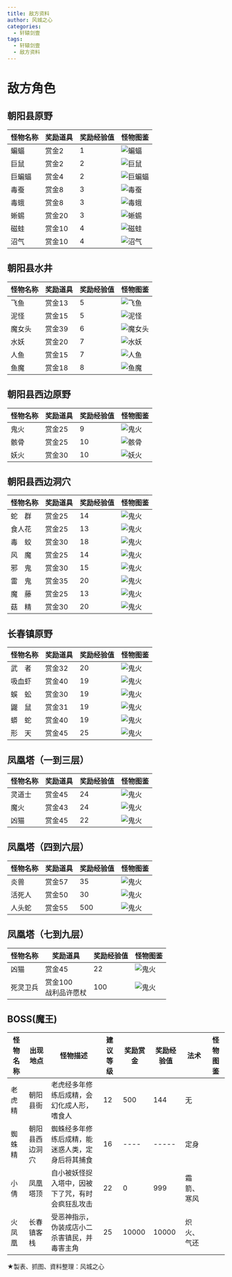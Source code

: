 ```yaml
---
title: 敌方资料
author: 风城之心
categories:
  - 轩辕剑壹
tags:
  - 轩辕剑壹
  - 敌方资料
---
```


# 敌方角色

## 朝阳县原野
| 怪物名称 | 奖励道具    |奖励经验值   |怪物图鉴 |
| ---- | ---- |----|----|
|蝙蝠	|赏金2   |1	  | ![蝙蝠](../../../public/img/games/swd1/swdmon01.jpg)  |
|巨鼠	|赏金2   |2	  | ![巨鼠](../../../public/img/games/swd1/swdmon02.jpg)  |
|巨蝙蝠  |赏金4   |2   | ![巨蝙蝠](../../../public/img/games/swd1/swdmon03.jpg)  |
|毒蚕	|赏金8   |3   |  ![毒蚕](../../../public/img/games/swd1/swdmon04.jpg) |
|毒蛾	|赏金8   |3   | ![毒蛾](../../../public/img/games/swd1/swdmon05.jpg)  |
|蜥蜴	|赏金20  |3   | ![蜥蜴](../../../public/img/games/swd1/swdmon06.jpg)  |
|磁蛙	|赏金10  |4   | ![磁蛙](../../../public/img/games/swd1/swdmon07.jpg)  |
|沼气	|赏金10  |4   | ![沼气](../../../public/img/games/swd1/swdmon08.jpg)  |


## 朝阳县水井
| 怪物名称 | 奖励道具    |奖励经验值   |怪物图鉴 |
| ---- | ---- |----|----|
|飞鱼|赏金13|5|![飞鱼](../../../public/img/games/swd1/swdmon09.jpg)  |
|泥怪|赏金15|5| ![泥怪](../../../public/img/games/swd1/swdmon10.jpg) |
|魔女头|赏金39|6|![魔女头](../../../public/img/games/swd1/swdmon11.jpg)  |
|水妖|赏金20|7|![水妖](../../../public/img/games/swd1/swdmon12.jpg)  |
|人鱼|赏金15|7| ![人鱼](../../../public/img/games/swd1/swdmon13.jpg) |
|鱼魔|赏金18|8| ![鱼魔](../../../public/img/games/swd1/swdmon14.jpg) |

## 朝阳县西边原野
| 怪物名称 | 奖励道具    |奖励经验值   |怪物图鉴 |
| ---- | ---- |----|----|
|鬼火|赏金25|	9|![鬼火](../../../public/img/games/swd1/swdmon15.jpg) |
|骸骨|赏金25|	10|![骸骨](../../../public/img/games/swd1/swdmon16.jpg) |
|妖火|赏金30|	10|![妖火](../../../public/img/games/swd1/swdmon17.jpg) |

## 朝阳县西边洞穴
| 怪物名称 | 奖励道具    |奖励经验值   |怪物图鉴 |
| ---- | ---- |----|----|
|蛇　群	|赏金25|	14|![鬼火](../../../public/img/games/swd1/swdmon18.jpg)|
|食人花	|赏金25|	13|![鬼火](../../../public/img/games/swd1/swdmon19.jpg)|
|毒　蛟	|赏金30|	18|![鬼火](../../../public/img/games/swd1/swdmon20.jpg)|
|风　魔	|赏金25|	14|![鬼火](../../../public/img/games/swd1/swdmon21.jpg)|
|邪　鬼	|赏金30|	15|![鬼火](../../../public/img/games/swd1/swdmon22.jpg)|
|雷　鬼	|赏金35|	20|![鬼火](../../../public/img/games/swd1/swdmon23.jpg)|
|魔　藤	|赏金25|	13|![鬼火](../../../public/img/games/swd1/swdmon24.jpg)|
|菇　精	|赏金30|	20|![鬼火](../../../public/img/games/swd1/swdmon25.jpg)|

## 长春镇原野
| 怪物名称 | 奖励道具    |奖励经验值   |怪物图鉴 |
| ---- | ---- |----|----|
|武　者	|赏金32	|20|![鬼火](../../../public/img/games/swd1/swdmon26.jpg)|
|吸血虾	|赏金40	|19|![鬼火](../../../public/img/games/swd1/swdmon27.jpg)|
|蜈　蚣	|赏金30	|19|![鬼火](../../../public/img/games/swd1/swdmon28.jpg)|
|鼹　鼠	|赏金31	|19|![鬼火](../../../public/img/games/swd1/swdmon29.jpg)|
|蟒　蛇	|赏金40	|19|![鬼火](../../../public/img/games/swd1/swdmon30.jpg)|
|形　天	|赏金45	|25|![鬼火](../../../public/img/games/swd1/swdmon31.jpg)|


## 凤凰塔（一到三层）
| 怪物名称 | 奖励道具    |奖励经验值   |怪物图鉴 |
| ---- | ---- |----|----|
|灵道士	|赏金45	|24|![鬼火](../../../public/img/games/swd1/swdmon32.jpg)|
|魔火	|赏金43	|24|![鬼火](../../../public/img/games/swd1/swdmon33.jpg)|
|凶猫	|赏金45	|22|![鬼火](../../../public/img/games/swd1/swdmon34.jpg)|


## 凤凰塔（四到六层）
| 怪物名称 | 奖励道具    |奖励经验值   |怪物图鉴 |
| ---- | ---- |----|----|
|炎兽	|赏金57	|35|![鬼火](../../../public/img/games/swd1/swdmon35.jpg)|
|活死人	|赏金50	|30|![鬼火](../../../public/img/games/swd1/swdmon36.jpg)|
|人头蛇	|赏金55	|500|![鬼火](../../../public/img/games/swd1/swdmon37.jpg)|

## 凤凰塔（七到九层）
| 怪物名称 | 奖励道具    |奖励经验值   |怪物图鉴 |
| ---- | ---- |----|----|
|凶猫|赏金45|22| ![鬼火](../../../public/img/games/swd1/swdmon34.jpg)|	
|死灵卫兵|赏金100<br />战利品许愿杖|100| ![鬼火](../../../public/img/games/swd1/swdmon38.jpg)|



## BOSS(魔王)
| 怪物名称 |出现地点|怪物描述|建议等级| 奖励赏金    |奖励经验值 |法术 |怪物图鉴 |
| ---- | ---- |----|----| ---- | ---- |----|----|
|老虎精	|朝阳县衙|老虎经多年修练后成精，会幻化成人形，嗜食人|12	|500|144|无	|<a-image src="../../../public/img/games/swd1/swdboss1.jpg" alt="老虎精" />|
|蜘蛛精	|朝阳县西边洞穴	|蜘蛛经多年修练后成精，能迷惑人类，定身后将其捕食|16|----|-----|定身|<a-image src="../../../public/img/games/swd1/swdboss2.jpg" alt="蜘蛛精" />|
|小倩	|凤凰塔顶	|自小被妖怪捉入塔中，因被下了咒，有时会疯狂乱攻击|22|0|999|霜箭、寒风	|<a-image src="../../../public/img/games/swd1/swdboss3.jpg" alt="小倩" />|
|火凤凰	|长春镇客栈	|受恶神指示，伪装成店小二杀害镇民，并毒害主角|25|10000|10000|炽火、气还	|<a-image src="../../../public/img/games/swd1/swdboss4.jpg" alt="火凤凰" />|



★製表、抓图、資料整理：风城之心


<style scoped>
  .vp-doc td {
    border: 1px solid var(--vp-c-divider); 
    padding: 10px 15px;
}

  .vp-doc th {
    border: 1px solid var(--vp-c-divider); 
    padding: 10px 15px;
    height:30px;
}
</style>